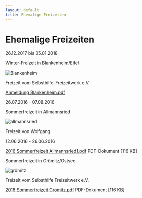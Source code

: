 ```yaml
---
layout: default
title: Ehemalige Freizeiten
---
```

# Ehemalige Freizeiten

26.12.2017 bis 05.01.2018

Winter-Freizeit in Blankenheim/Eifel

![Blankenheim](/images/blankenheim.jpeg)

Freizeit vom Selbsthilfe-Freizeitwerk e.V.

[Anmeldung  Blankenheim.pdf](/pdf/2017_Blankenheim.pdf)


26.07.2016 - 07.08.2016

Sommerfreizeit in Allmannsried

![allmannsried](/images/allmansried.jpeg)

Freizeit von Wolfgang

12.06.2016 - 26.06.2016

[2016 Sommerfreizeit Allmannsried1.pdf](/pdf/Allmannsried1-2016.pdf)
PDF-Dokument [116 KB]

Sommerfreizeit in Grömitz/Ostsee

![grömitz](/images/groemitz.jpeg)

Freizeit vom Selbsthilfe Freizeitwerk e.V.

[2016 Sommerfreizeit Grömitz.pdf](/pdf/Grömitz2016.pdf)
PDF-Dokument [116 KB]




